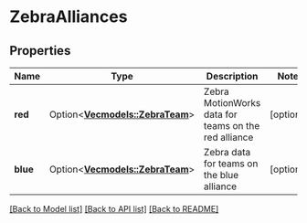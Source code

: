 # ZebraAlliances

## Properties

Name | Type | Description | Notes
------------ | ------------- | ------------- | -------------
**red** | Option<[**Vec<models::ZebraTeam>**](Zebra_team.md)> | Zebra MotionWorks data for teams on the red alliance | [optional]
**blue** | Option<[**Vec<models::ZebraTeam>**](Zebra_team.md)> | Zebra data for teams on the blue alliance | [optional]

[[Back to Model list]](../README.md#documentation-for-models) [[Back to API list]](../README.md#documentation-for-api-endpoints) [[Back to README]](../README.md)


